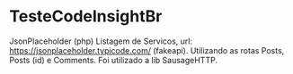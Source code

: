 # TesteCodeInsightBr
JsonPlaceholder (php) 
Listagem de Servicos, url: https://jsonplaceholder.typicode.com/ (fakeapi). Utilizando as rotas Posts, Posts (id) e Comments. Foi utilizado a lib SausageHTTP.

